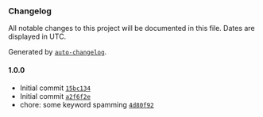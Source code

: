 ### Changelog

All notable changes to this project will be documented in this file. Dates are displayed in UTC.

Generated by [`auto-changelog`](https://github.com/CookPete/auto-changelog).

#### 1.0.0

- Initial commit [`15bc134`](https://github.com/ChrisCodesThings/basic-color-types/commit/15bc1346b4e54f87df1b589f10adb94152912053)
- Initial commit [`a2f6f2e`](https://github.com/ChrisCodesThings/basic-color-types/commit/a2f6f2ec4df35f95cd394b17f11cec89026e1739)
- chore: some keyword spamming [`4d80f92`](https://github.com/ChrisCodesThings/basic-color-types/commit/4d80f92b4a5bada5452f510324ae6b20279edb1b)
